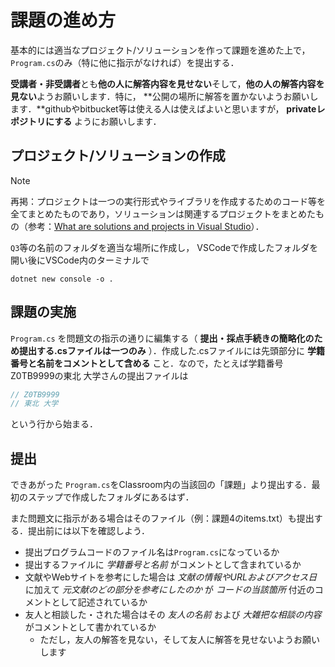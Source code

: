 # 課題の進め方

基本的には適当なプロジェクト/ソリューションを作って課題を進めた上で，`Program.cs`のみ（特に他に指示がなければ）を提出する．

**受講者・非受講者**とも**他の人に解答内容を見せない**そして，**他の人の解答内容を見ない**ようお願いします．特に，
**公開の場所に解答を置かないようお願いします．**githubやbitbucket等は使える人は使えばよいと思いますが， **privateレポジトリにする** ようにお願いします．

## プロジェクト/ソリューションの作成

> [!NOTE]
> 再掲：プロジェクトは一つの実行形式やライブラリを作成するためのコード等を全てまとめたものであり，ソリューションは関連するプロジェクトをまとめたもの（参考：[What are solutions and projects in Visual Studio](https://docs.microsoft.com/en-us/visualstudio/ide/solutions-and-projects-in-visual-studio?view=vs-2022>)）．

``Q3``等の名前のフォルダを適当な場所に作成し，
VSCodeで作成したフォルダを開い後にVSCode内のターミナルで

```text
dotnet new console -o .
```

## 課題の実施

`Program.cs` を問題文の指示の通りに編集する（ **提出・採点手続きの簡略化のため提出する.csファイルは一つのみ** ）．作成した.csファイルには先頭部分に **学籍番号と名前をコメントとして含める** こと．なので，たとえば学籍番号Z0TB9999の東北 大学さんの提出ファイルは

```cs
// Z0TB9999
// 東北 大学
```

という行から始まる．

## 提出

できあがった `Program.cs`をClassroom内の当該回の「課題」より提出する．最初のステップで作成したフォルダにあるはず．

また問題文に指示がある場合はそのファイル（例：課題4のitems.txt）も提出する．提出前には以下を確認しよう．

* 提出プログラムコードのファイル名は`Program.cs`になっているか
* 提出するファイルに *学籍番号と名前* がコメントとして含まれているか
* 文献やWebサイトを参考にした場合は *文献の情報やURLおよびアクセス日* に加えて *元文献のどの部分を参考にしたのか* が *コードの当該箇所* 付近のコメントとして記述されているか
* 友人と相談した・された場合はその *友人の名前* および *大雑把な相談の内容* がコメントとして書かれているか
  * ただし，友人の解答を見ない，そして友人に解答を見せないようお願いします
